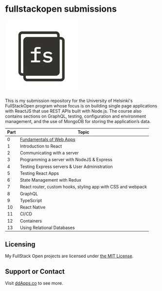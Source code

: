 # fullstackopen submissions
![](art/fullstackopen.jpeg?raw=true)

This is my submission repository for the University of Helsinki's FullStackOpen program whose focus is on building single page applications with ReactJS that use REST APIs built with Node.js. The course also contains sections on GraphQL, testing, configuration and environment management, and the use of MongoDB for storing the application’s data.


| Part | Topic
| ---- | -----
| 0    | [Fundamentals of Web Apps](part0)
| 1    | Introduction to React
| 2    | Communicating with a server
| 3    | Programming a server with NodeJS & Express
| 4    | Testing Express servers & User Administration
| 5    | Testing React Apps
| 6    | State Management with Redux
| 7    | React router, custom hooks, styling app with CSS and webpack
| 8    | GraphQL
| 9    | TypeScript
| 10   | React Native
| 11   | CI/CD
| 12   | Containers
| 13   | Using Relational Databases

## Licensing
My FullStack Open projects are licensed under [the MIT License](LICENSE).

## Support or Contact
Visit [ddApps.co](http://ddapps.co) to see more.
